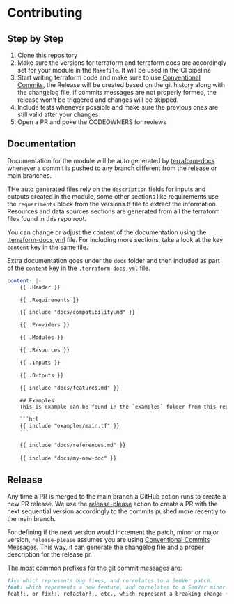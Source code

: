 # Contributing

## Step by Step

1. Clone this repository
2. Make sure the versions for terraform and terraform docs are accordingly set for your module in the `Makefile`. It will be used
   in the CI pipeline
3. Start writing terraform code and make sure to use [Conventional Commits](https://www.conventionalcommits.org/), the
   Release will be created based on the git history along with the changelog file, if commits messages are not properly
   formed, the release won't be triggered and changes will be skipped.
4. Include tests whenever possible and make sure the previous ones are still valid after your changes
5. Open a PR and poke the CODEOWNERS for reviews

## Documentation

Documentation for the module will be auto generated by [terraform-docs](https://github.com/terraform-docs/terraform-docs) 
whenever a commit is pushed to any branch different from the release or main branches.

THe auto generated files rely on the `description` fields for inputs and outputs created in the module, some other sections
like requirements use the `requeriments` block from the versions.tf file to extract the information. Resources and data
sources sections are generated from all the terraform files found in this repo root.

You can change or adjust the content of the documentation using the [.terraform-docs.yml](https://github.com/terraform-docs/terraform-docs/blob/master/docs/user-guide/configuration.md)
file. For including more sections, take a look at the key `content` key in the same file. 

Extra documentation goes under the `docs` folder and then included as part of the `content` key in the `.terraform-docs.yml`
file.
```yaml
content: |-
    {{ .Header }}

    {{ .Requirements }}

    {{ include "docs/compatibility.md" }}

    {{ .Providers }}

    {{ .Modules }}

    {{ .Resources }}

    {{ .Inputs }}

    {{ .Outputs }}

    {{ include "docs/features.md" }}

    ## Examples
    This is example can be found in the `examples` folder from this repo

    ```hcl
    {{ include "examples/main.tf" }}
    ```

    {{ include "docs/references.md" }}
    
    {{ include "docs/my-new-doc" }}

```

## Release

Any time a PR is merged to the main branch a GitHub action runs to create a new PR release. We use the [release-please](https://github.com/google-github-actions/release-please-action)
action to create a PR with the next sequential version accordingly to the commits pushed more recently to the main branch.

For defining if the next version would increment the patch, minor or major version, `release-please` assumes you are using
[Conventional Commits Messages](https://github.com/googleapis/release-please#how-should-i-write-my-commits). This way,
it can generate the changelog file and a proper description for the release pr.

The most common prefixes for the git commit messages are:
``` markdown
fix: which represents bug fixes, and correlates to a SemVer patch.
feat: which represents a new feature, and correlates to a SemVer minor.
feat!:, or fix!:, refactor!:, etc., which represent a breaking change (indicated by the !) and will result in a SemVer major.
```
